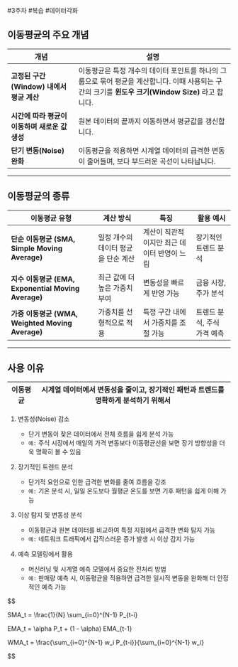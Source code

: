 #3주차 #복습 #데이터각화

## 이동평균의 주요 개념

| 개념                           | 설명                                                                                           |
| ---------------------------- | -------------------------------------------------------------------------------------------- |
| **고정된 구간(Window) 내에서 평균 계산** | 이동평균은 특정 개수의 데이터 포인트를 하나의 그룹으로 묶어 평균을 계산합니다. 이때 사용되는 구간의 크기를 **윈도우 크기(Window Size)** 라고 합니다. |
| **시간에 따라 평균이 이동하며 새로운 값 생성** | 원본 데이터의 끝까지 이동하면서 평균값을 갱신합니다.                                                                |
| **단기 변동(Noise) 완화**          | 이동평균을 적용하면 시계열 데이터의 급격한 변동이 줄어들며, 보다 부드러운 곡선이 나타납니다.                                         |

---

## 이동평균의 종류

| 이동평균 유형                                       | 계산 방식                | 특징                       | 활용 예시            |
| --------------------------------------------- | -------------------- | ------------------------ | ---------------- |
| **단순 이동평균 (SMA, Simple Moving Average)**      | 일정 개수의 데이터 평균을 단순 계산 | 계산이 직관적이지만 최근 데이터 반영이 느림 | 장기적인 트렌드 분석      |
| **지수 이동평균 (EMA, Exponential Moving Average)** | 최근 값에 더 높은 가중치 부여    | 변동성을 빠르게 반영 가능           | 금융 시장, 주가 분석     |
| **가중 이동평균 (WMA, Weighted Moving Average)**    | 가중치를 선형적으로 적용        | 특정 구간 내에서 가중치를 조절 가능     | 트렌드 분석, 주식 가격 예측 |

---

## 사용 이유

| 이동평균 | 시계열 데이터에서 변동성을 줄이고, 장기적인 패턴과 트렌드를 명확하게 분석하기 위해서 |
| --- | --- |

1. 변동성(Noise) 감소
	- 단기 변동이 잦은 데이터에서 전체 흐름을 쉽게 분석 가능
	- `예:` 주식 시장에서 매일의 가격 변동보다 이동평균선을 보면 장기 방향성을 더욱 명확히 볼 수 있음

2. 장기적인 트렌드 분석
	- 단기적 요인으로 인한 급격한 변화를 줄여 흐름을 강조
	- `예:` 기온 분석 시, 일일 온도보다 월평균 온도를 보면 기후 패턴을 쉽게 이해 가능

3. 이상 탐지 및 변동성 분석
	- 이동평균과 원본 데이터를 비교하여 특정 지점에서 급격한 변화 탐지 가능
	- `예:` 네트워크 트래픽에서 갑작스러운 증가 발생 시 이상 감지 가능

4. 예측 모델링에서 활용
	- 머신러닝 및 시계열 예측 모델에서 중요한 전처리 방법
	- `예:` 판매량 예측 시, 이동평균을 적용하면 급격한 일시적 변동을 완화해 더 안정적인 예측 가능


$$

SMA_t = \frac{1}{N} \sum_{i=0}^{N-1} P_{t-i}

$$
$$

EMA_t = \alpha P_t + (1 - \alpha) EMA_{t-1}

$$
$$

WMA_t = \frac{\sum_{i=0}^{N-1} w_i P_{t-i}}{\sum_{i=0}^{N-1} w_i}

$$
